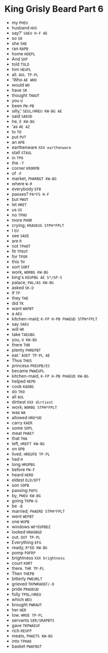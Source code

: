 # King Grisly Beard Part 6

* my `PHEU`
* husband `HUS`
* say?' `SAEU H-F AE`
* so `SO`
* she `SHE`
* ran `RAPB`
* home `HOEPL`
* And `SKP`
* told `TOLD`
* him `HEUPL`
* all. `AUL TP-PL`
* 'Who `AE WHO`
* would `WO`
* have `SR`
* thought `THAUT`
* you `U`
* been `PW-PB`
* silly,' `SEUL/HREU KW-BG AE`
* said `SAEUD`
* he, `E KW-BG`
* 'as `AE AZ`
* to `TO`
* put `PUT`
* an `APB`
* earthenware `XXX earthenware`
* stall `STAUL`
* in `TPH`
* the `-T`
* corner `KRORPB`
* of `-F`
* market, `PHARBGT KW-BG`
* where `W-R`
* everybody `EFB`
* passes? `PA*FS H-F`
* but `PWUT`
* let `HRET`
* us `US`
* no `TPHO`
* more `PHOR`
* crying; `KRAOEUG STPH*FPLT`
* I `EU`
* see `SAOE`
* are `R`
* not `TPHOT`
* fit `TPEUT`
* for `TPOR`
* this `TH`
* sort `SORT`
* work, `WORBG KW-BG`
* king's `KEUPBG AE S*/SP-S`
* palace, `PAL/AS KW-BG`
* asked `SK-D`
* if `TP`
* they `THE`
* did `TK`
* want `WAPBT`
* a `AEU`
* kitchen-maid; `K-FP H-PB PHAEUD STPH*FPLT`
* say `SAEU`
* will `HR`
* take `TAEUBG`
* you, `U KW-BG`
* there `THR`
* plenty `PHREPBT`
* eat.' `AOET TP-PL AE`
* Thus `THUS`
* princess `PREUPB/ES`
* became `PWAEUPL`
* kitchen-maid, `K-FP H-PB PHAEUD KW-BG`
* helped `HEPD`
* cook `KAOBG`
* do `TKO`
* all `AUL`
* dirtiest `XXX dirtiest`
* work; `WORBG STPH*FPLT`
* was `WA`
* allowed `HRO*UD`
* carry `KAER`
* some `SOPL`
* meat `PHAET`
* that `THA`
* left, `HREFT KW-BG`
* on `OPB`
* lived. `HREUFD TP-PL`
* had `H`
* long `HROPBG`
* before `PW-F`
* heard `HERD`
* eldest `ELD/EFT`
* son `SOPB`
* passing `PAFG`
* by, `PWEU KW-BG`
* going `TKPW-G`
* be `-B`
* married; `PHAERD STPH*FPLT`
* went `WEPBT`
* one `WUPB`
* windows `WO*EUPBDZ`
* looked `HRAOBGD`
* out. `OUT TP-PL`
* Everything `EFG`
* ready, `R*ED KW-BG`
* pomp `POFRP`
* brightness `XXX brightness`
* court `KORT`
* there. `THR TP-PL`
* Then `THEPB`
* bitterly `PWEURLT`
* grieved `TKPWRAOEF/-D`
* pride `PRAOEUD`
* folly `TPOL/HREU`
* which `WEU`
* brought `PWRAUT`
* her `HER`
* low. `HROE TP-PL`
* servants `SER/SRAPBTS`
* gave `TKPWAEUF`
* rich `REUFP`
* meats, `PHAETS KW-BG`
* into `TPHAO`
* basket `PWAFBGT`
